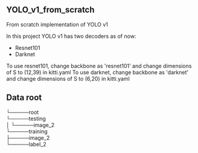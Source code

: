 ## YOLO_v1_from_scratch
From scratch implementation of YOLO v1

In this project YOLO v1 has two decoders as of now:
- Resnet101
- Darknet

To use resnet101, change backbone as 'resnet101' and change dimensions of S to (12,39) in kitti.yaml
To use darknet, change backbone as 'darknet' and change dimensions of S to (6,20) in kitti.yaml

## Data root

└─────root  
    └─────testing  
    │     └─────image_2  
    └─────training  
          ├─────image_2  
          └─────label_2  

